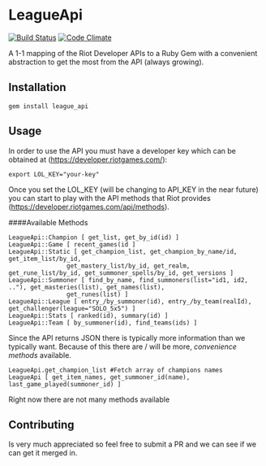 # LeagueApi

[![Build Status](https://travis-ci.org/DanBradbury/LeagueApi.svg?branch=master)](https://travis-ci.org/DanBradbury/LeagueApi)  [![Code Climate](https://codeclimate.com/github/DanBradbury/LeagueApi.png)](https://codeclimate.com/github/DanBradbury/LeagueApi)

A 1-1 mapping of the Riot Developer APIs to a Ruby Gem with a convenient abstraction to get the most from the API (always growing).

## Installation

    gem install league_api

## Usage
In order to use the API you must have a developer key which can be obtained at (https://developer.riotgames.com/):
    
    export LOL_KEY="your-key"
	
Once you set the LOL_KEY (will be changing to API_KEY in the near future) you can start to play with the API methods that Riot provides (https://developer.riotgames.com/api/methods). 

####Available Methods

    LeagueApi::Champion [ get_list, get_by_id(id) ]
    LeagueApi::Game [ recent_games(id ]
    LeagueApi::Static [ get_champion_list, get_champion_by_name/id, get_item_list/by_id, 
                    get_mastery_list/by_id, get_realm, get_rune_list/by_id, get_summoner_spells/by_id, get_versions ] 
    LeagueApi::Summoner [ find_by_name, find_summoners(list="id1, id2, .."), get_masteries(list), get_names(list),
                    get_runes(list) ]
    LeagueApi::League [ entry_/by_summoner(id), entry_/by_team(realId), get_challenger(league="SOLO_5x5") ]
    LeagueApi::Stats [ ranked(id), summary(id) ]
    LeagueApi::Team [ by_summoner(id), find_teams(ids) ]


Since the API returns JSON there is typically more information than we typically want. Because of this there are / will be more, *convenience methods* available. 

    LeagueApi.get_champion_list #Fetch array of champions names 
    LeagueApi [ get_item_names, get_summoner_id(name), last_game_played(summoner_id) ]

Right now there are not many methods available 
## Contributing

Is very much appreciated so feel free to submit a PR and we can see if we can get it merged in. 

